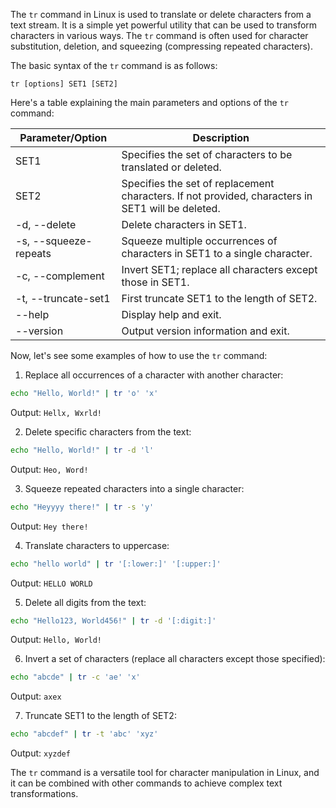 The `tr` command in Linux is used to translate or delete characters from a text stream. It is a simple yet powerful utility that can be used to transform characters in various ways. The `tr` command is often used for character substitution, deletion, and squeezing (compressing repeated characters).

The basic syntax of the `tr` command is as follows:

```
tr [options] SET1 [SET2]
```

Here's a table explaining the main parameters and options of the `tr` command:

| Parameter/Option | Description                                                                                     |
|------------------|-------------------------------------------------------------------------------------------------|
| SET1             | Specifies the set of characters to be translated or deleted.                                   |
| SET2             | Specifies the set of replacement characters. If not provided, characters in SET1 will be deleted. |
| -d, --delete     | Delete characters in SET1.                                                                      |
| -s, --squeeze-repeats | Squeeze multiple occurrences of characters in SET1 to a single character.                |
| -c, --complement | Invert SET1; replace all characters except those in SET1.                                     |
| -t, --truncate-set1 | First truncate SET1 to the length of SET2.                                                  |
| --help           | Display help and exit.                                                                          |
| --version        | Output version information and exit.                                                           |

Now, let's see some examples of how to use the `tr` command:

1. Replace all occurrences of a character with another character:

```bash
echo "Hello, World!" | tr 'o' 'x'
```

Output: `Hellx, Wxrld!`

2. Delete specific characters from the text:

```bash
echo "Hello, World!" | tr -d 'l'
```

Output: `Heo, Word!`

3. Squeeze repeated characters into a single character:

```bash
echo "Heyyyy there!" | tr -s 'y'
```

Output: `Hey there!`

4. Translate characters to uppercase:

```bash
echo "hello world" | tr '[:lower:]' '[:upper:]'
```

Output: `HELLO WORLD`

5. Delete all digits from the text:

```bash
echo "Hello123, World456!" | tr -d '[:digit:]'
```

Output: `Hello, World!`

6. Invert a set of characters (replace all characters except those specified):

```bash
echo "abcde" | tr -c 'ae' 'x'
```

Output: `axex`

7. Truncate SET1 to the length of SET2:

```bash
echo "abcdef" | tr -t 'abc' 'xyz'
```

Output: `xyzdef`

The `tr` command is a versatile tool for character manipulation in Linux, and it can be combined with other commands to achieve complex text transformations.
